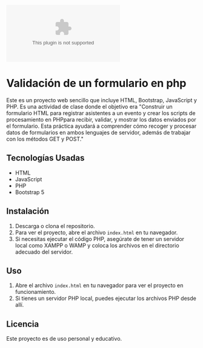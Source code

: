 [![Logotipo de PHP](www.wikipedia.com "Logotipo de PHP")](https://upload.wikimedia.org/wikipedia/commons/thumb/2/27/PHP-logo.svg/200px-PHP-logo.svg.png "Logotipo de PHP")
# Validación de un formulario en php

Este es un proyecto web sencillo que incluye HTML, Bootstrap, JavaScript y PHP.  Es una actividad de clase donde el objetivo era "Construir un formulario HTML para registrar asistentes a un evento y crear los
scripts de procesamiento en PHPpara recibir, validar, y mostrar los datos enviados por el
formulario. Esta práctica ayudará a comprender cómo recoger y procesar datos de
formularios en ambos lenguajes de servidor, además de trabajar con los métodos GET y
POST."

## Tecnologías Usadas

- HTML
- JavaScript
- PHP
- Bootstrap 5

## Instalación

1. Descarga o clona el repositorio.
2. Para ver el proyecto, abre el archivo `index.html` en tu navegador.
3. Si necesitas ejecutar el código PHP, asegúrate de tener un servidor local como XAMPP o WAMP y coloca los archivos en el directorio adecuado del servidor.

## Uso

1. Abre el archivo `index.html` en tu navegador para ver el proyecto en funcionamiento.
2. Si tienes un servidor PHP local, puedes ejecutar los archivos PHP desde allí.

## Licencia

Este proyecto es de uso personal y educativo.

